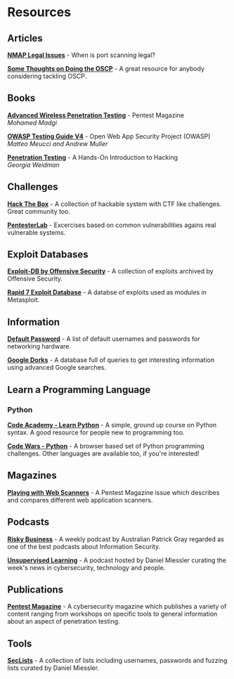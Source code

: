 # Resources

## Articles

[**NMAP Legal Issues**](https://nmap.org/book/legal-issues.html) - When is port scanning legal?

[**Some Thoughts on Doing the OSCP**](https://xapax.github.io/blog/2017/01/14/OSCP.html) - A great resource for anybody considering tackling OSCP.

## Books

[**Advanced Wireless Penetration Testing**](https://pentestmag.com/product/advanced-wireless-penetration-testing-w15/) - Pentest Magazine  
_Mohamed Madgi_

[**OWASP Testing Guide V4**](https://www.owasp.org/index.php/Category:OWASP_Testing_Project) - Open Web App Security Project (OWASP)  
_Matteo Meucci and Andrew Muller_

[**Penetration Testing**](https://www.nostarch.com/pentesting) - A Hands-On Introduction to Hacking  
 _Georgia Weidman_

## Challenges
[**Hack The Box**](https://www.hackthebox.eu/) - A collection of hackable system with CTF like challenges. Great community too.

[**PentesterLab**](https://pentesterlab.com) - Excercises based on common vulnerabilities agains real vulnerable systems.

## Exploit Databases

[**Exploit-DB by Offensive Security**](https://www.exploit-db.com/) - A collection of exploits archived by Offensive Security.

[**Rapid 7 Exploit Database**](https://www.rapid7.com/db/modules) - A databse of exploits used as modules in Metasploit.

## Information

[**Default Password**](http://www.defaultpassword.com/) - A list of default usernames and passwords for networking hardware.

[**Google Dorks**](https://www.exploit-db.com/google-dorks/) - A database full of queries to get interesting information using advanced Google searches.

## Learn a Programming Language

### Python

[**Code Academy - Learn Python**](https://www.codecademy.com/learn/learn-python) - A simple, ground up course on Python syntax. A good resource for people new to programming too.

[**Code Wars - Python**](https://www.codewars.com/?language=python) - A browser based set of Python programming challenges. Other languages are available too, if you're interested!

## Magazines

[**Playing with Web Scanners**](https://pentestmag.com/download/pentest-playing-web-scanners/) - A Pentest Magazine issue which describes and compares different web application scanners.

## Podcasts

[**Risky Business**](https://risky.biz/) - A weekly podcast by Australian Patrick Gray regarded as one of the best podcasts about Information Security.

[**Unsupervised Learning**](https://danielmiessler.com/podcast/) - A podcast hosted by Daniel Miessler curating the week's news in cybersecurity, technology and people.

## Publications

[**Pentest Magazine**](https://pentestmag.com/) - A cybersecurity magazine which publishes a variety of content ranging from workshops on specific tools to general information about an aspect of penetration testing.

## Tools

[**SecLists**](https://github.com/danielmiessler/SecLists) - A collection of lists including usernames, passwords and fuzzing lists curated by Daniel Miessler.
